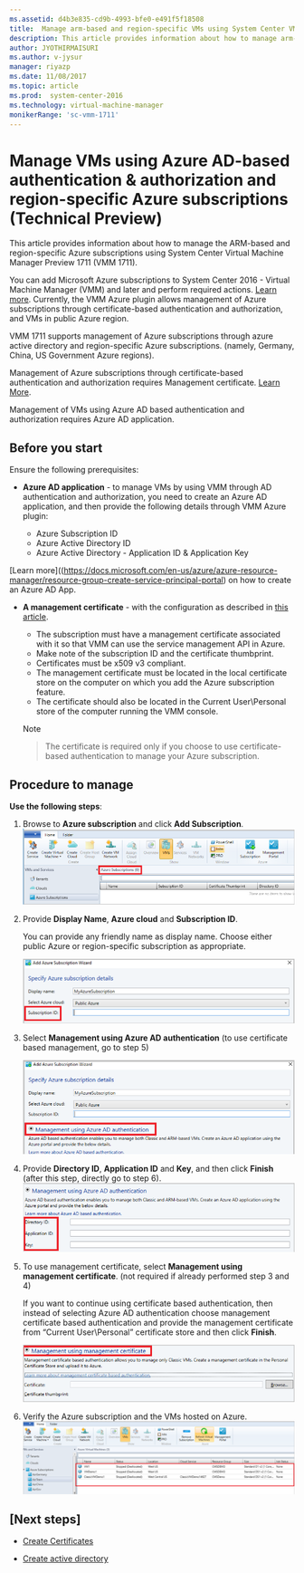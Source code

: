 ```yaml
---
ms.assetid: d4b3e835-cd9b-4993-bfe0-e491f5f18508
title:  Manage arm-based and region-specific VMs using System Center VMM preview 1711.
description: This article provides information about how to manage arm-based and region-specific VMs using VMM 1711.
author: JYOTHIRMAISURI
ms.author: v-jysur
manager: riyazp
ms.date: 11/08/2017
ms.topic: article
ms.prod:  system-center-2016
ms.technology: virtual-machine-manager
monikerRange: 'sc-vmm-1711'
---
```


# Manage VMs using Azure AD-based authentication & authorization and region-specific Azure subscriptions (Technical Preview)

This article provides information about how to manage the ARM-based and region-specific Azure subscriptions using System Center Virtual Machine Manager Preview 1711 (VMM 1711).

You can add Microsoft Azure subscriptions to System Center 2016 - Virtual Machine Manager (VMM) and later and perform required actions. [Learn more](azure-subscription.md). Currently, the VMM Azure plugin  allows management of Azure subscriptions through certificate-based authentication and authorization, and VMs in public Azure region.

VMM 1711 supports management of Azure subscriptions through azure active directory and region-specific Azure subscriptions. (namely, Germany, China, US Government Azure regions).

Management of Azure subscriptions through certificate-based authentication and authorization requires Management certificate. [Learn More](https://docs.microsoft.com/en-us/azure/azure-api-management-certs).

Management of  VMs using Azure AD based authentication and authorization requires Azure AD application.


## Before you start

Ensure the following prerequisites:

- **Azure AD application** - to manage VMs by using VMM through AD authentication and authorization, you need to create an Azure AD application, and then provide the following details through VMM Azure plugin:

    -	Azure Subscription ID
    -   Azure Active Directory ID
    - 	Azure Active Directory - Application ID & Application Key

 [Learn more]((https://docs.microsoft.com/en-us/azure/azure-resource-manager/resource-group-create-service-principal-portal) on how to create an Azure AD App.  

- **A management certificate** - with the configuration as described in [this article](https://technet.microsoft.com/en-us/system-center-docs/vmm/manage/manage-add-azure-subscription).

    - The subscription must have a management certificate associated with it so that VMM can use the service management API in Azure.
    - Make note of the subscription ID and the certificate thumbprint.
    - Certificates must be x509 v3 compliant.
    - The management certificate must be located in the local certificate store on the computer on which you add the Azure subscription feature.  
    - The certificate should also be located in the Current User\Personal store of the computer running the VMM console.

	> [!NOTE]

    > The certificate is required only if you choose to use certificate-based authentication to manage your Azure subscription.

## Procedure to manage

**Use the following steps**:

1.	Browse to **Azure subscription** and click **Add Subscription**.
![add subscription](media\azure-arm-based\add-subscription.png)

2. Provide **Display Name**, **Azure cloud** and **Subscription ID**.

    You can provide any friendly name as display name. Choose either public Azure or region-specific subscription as appropriate.

    ![add subscription id](media\azure-arm-based\add-subscription-id.png)

3. Select **Management using Azure AD authentication** (to use certificate based management, go to step 5)

    ![select authentication](media\azure-arm-based\azure-ad-authentication.png)

4. Provide **Directory ID**, **Application ID** and **Key**, and then click **Finish** (after this step, directly go to step 6).
![ad authentication details](media\azure-arm-based\management-using-ad.png)

5. To use management certificate, select **Management using management certificate**.  (not required if already performed step 3 and 4)

    If you want to continue using certificate based authentication, then instead of selecting Azure AD authentication choose management certificate based authentication and provide the management certificate from “Current User\Personal” certificate store and then click **Finish**.

    ![select authentication](media\azure-arm-based\management-using-certificate.png)

6. Verify the Azure subscription and the VMs hosted on Azure.
![verify subscription authentication](media\azure-arm-based\verify-azure-subscription.png)


## [Next steps]

- [Create Certificates](https://docs.microsoft.com/en-us/azure/cloud-services/cloud-services-certs-create#what-are-management-certificates)

- [Create active directory](https://docs.microsoft.com/en-us/azure/azure-resource-manager/resource-group-create-service-principal-portal)
